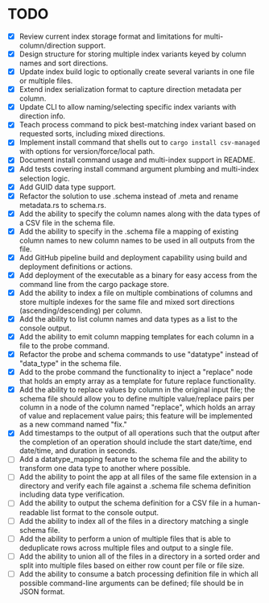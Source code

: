 # TODO

- [x] Review current index storage format and limitations for multi-column/direction support.
- [x] Design structure for storing multiple index variants keyed by column names and sort directions.
- [x] Update index build logic to optionally create several variants in one file or multiple files.
- [x] Extend index serialization format to capture direction metadata per column.
- [x] Update CLI to allow naming/selecting specific index variants with direction info.
- [x] Teach process command to pick best-matching index variant based on requested sorts, including mixed directions.
- [x] Implement install command that shells out to `cargo install csv-managed` with options for version/force/local path.
- [x] Document install command usage and multi-index support in README.
- [x] Add tests covering install command argument plumbing and multi-index selection logic.
- [x] Add GUID data type support.
- [x] Refactor the solution to use .schema instead of .meta and rename metadata.rs to schema.rs.
- [x] Add the ability to specify the column names along with the data types of a CSV file in the schema file.
- [x] Add the ability to specify in the .schema file a mapping of existing column names to new column names to be used in all outputs from the file.
- [x] Add GitHub pipeline build and deployment capability using build and deployment definitions or actions.
- [x] Add deployment of the executable as a binary for easy access from the command line from the cargo package store.
- [x] Add the ability to index a file on multiple combinations of columns and store multiple indexes for the same file and mixed sort directions (ascending/descending) per column.
- [x] Add the ability to list column names and data types as a list to the console output.
- [x] Add the ability to emit column mapping templates for each column in a file to the probe command.
- [x] Refactor the probe and schema commands to use "datatype" instead of "data_type" in the schema file.
- [x] Add to the probe command the functionality to inject a "replace" node that holds an empty array as a template for future replace functionality.
- [x] Add the ability to replace values by column in the original input file; the schema file should allow you to define multiple value/replace pairs per column in a node of the column named "replace", which holds an array of value and replacement value pairs; this feature will be implemented as a new command named "fix."
- [x] Add timestamps to the output of all operations such that the output after the completion of an operation should include the start date/time, end date/time, and duration in seconds.
- [ ] Add a datatype_mapping feature to the schema file and the ability to transform one data type to another where possible.
- [ ] Add the ability to point the app at all files of the same file extension in a directory and verify each file against a .schema file schema definition including data type verification.
- [ ] Add the ability to output the schema definition for a CSV file in a human-readable list format to the console output.
- [ ] Add the ability to index all of the files in a directory matching a single schema file.
- [ ] Add the ability to perform a union of multiple files that is able to deduplicate rows across multiple files and output to a single file.
- [ ] Add the ability to union all of the files in a directory in a sorted order and split into multiple files based on either row count per file or file size.
- [ ] Add the ability to consume a batch processing definition file in which all possible command-line arguments can be defined; file should be in JSON format.
